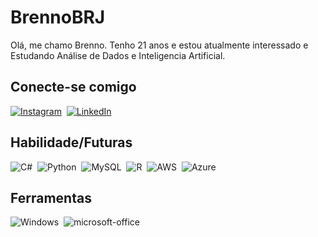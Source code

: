# BrennoBRJ
Olá, me chamo Brenno. Tenho 21 anos e estou atualmente interessado e Estudando Análise de Dados e Inteligencia Artificial.
## Conecte-se comigo
[![Instagram](https://img.shields.io/badge/Instagram-FFF?style=for-the-badge&logo=instagram)](https://www.instagram.com/brennobrj/)&nbsp;
[![LinkedIn](https://img.shields.io/badge/LinkedIn-FFF?style=for-the-badge&logo=linkedin&logoColor=0E76A8)](https://www.linkedin.com/in/brenno-machado-b72937260/)&nbsp;

## Habilidade/Futuras
![C#](https://img.shields.io/badge/C%23-000?style=for-the-badge&logo=c-sharp&logoColor=823085)&nbsp;
![Python](https://img.shields.io/badge/Python-14354C?style=for-the-badge&logo=python&logoColor=white)&nbsp;
![MySQL](https://img.shields.io/badge/MySQL-00000F?style=for-the-badge&logo=mysql&logoColor=white)&nbsp;
![R](https://img.shields.io/badge/R-FF?style=for-the-badge&logo=c%2B%2B&logoColor=#276DC3)&nbsp;
![AWS](https://img.shields.io/badge/AWS-%23FF9900.svg?style=flat&logo=amazon-aws&logoColor=white)&nbsp; 
![Azure](https://img.shields.io/badge/azure-%230072C6.svg?style=flat&logo=azure-devops&logoColor=white)&nbsp;
## Ferramentas
![Windows](https://img.shields.io/badge/-Windows-0D1117?style=for-the-badge&logo=windows&labelColor=0D1117)&nbsp;
![microsoft-office](https://img.shields.io/badge/-microsoft_office-0D1117?style=for-the-badge&logo=microsoft-office&labelColor=0D1117)&nbsp;